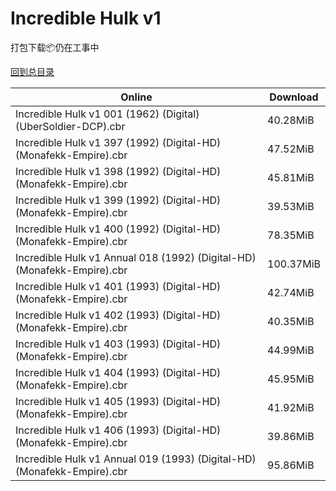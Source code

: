 # Incredible Hulk v1

打包下载📦仍在工事中

[回到总目录](/Catalogs.md)







Online | Download
--- | ---
Incredible Hulk v1 001 (1962) (Digital) (UberSoldier-DCP).cbr | 40.28MiB
Incredible Hulk v1 397 (1992) (Digital-HD) (Monafekk-Empire).cbr | 47.52MiB
Incredible Hulk v1 398 (1992) (Digital-HD) (Monafekk-Empire).cbr | 45.81MiB
Incredible Hulk v1 399 (1992) (Digital-HD) (Monafekk-Empire).cbr | 39.53MiB
Incredible Hulk v1 400 (1992) (Digital-HD) (Monafekk-Empire).cbr | 78.35MiB
Incredible Hulk v1 Annual 018 (1992) (Digital-HD) (Monafekk-Empire).cbr | 100.37MiB
Incredible Hulk v1 401 (1993) (Digital-HD) (Monafekk-Empire).cbr | 42.74MiB
Incredible Hulk v1 402 (1993) (Digital-HD) (Monafekk-Empire).cbr | 40.35MiB
Incredible Hulk v1 403 (1993) (Digital-HD) (Monafekk-Empire).cbr | 44.99MiB
Incredible Hulk v1 404 (1993) (Digital-HD) (Monafekk-Empire).cbr | 45.95MiB
Incredible Hulk v1 405 (1993) (Digital-HD) (Monafekk-Empire).cbr | 41.92MiB
Incredible Hulk v1 406 (1993) (Digital-HD) (Monafekk-Empire).cbr | 39.86MiB
Incredible Hulk v1 Annual 019 (1993) (Digital-HD) (Monafekk-Empire).cbr | 95.86MiB